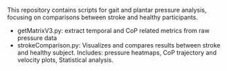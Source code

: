 This repository contains scripts for gait and plantar pressure analysis, focusing on comparisons between stroke and healthy participants. 
- getMatrixV3.py: extract temporal and CoP related metrics from raw pressure data
- strokeComparison.py: Visualizes and compares results between stroke and healthy subject. Includes: pressure heatmaps, CoP trajectory and velocity plots, Statistical analysis.
